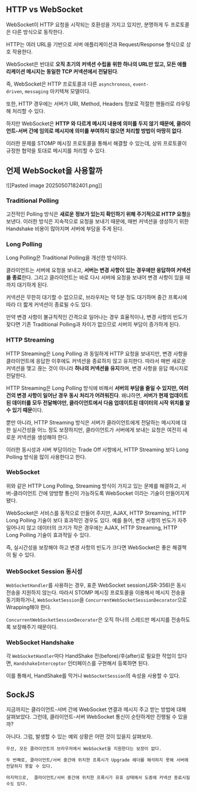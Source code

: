 ## HTTP vs WebSocket

WebSocket이 HTTP 요청을 시작되는 호환성을 가지고 있지만, 분명하게 두 프로토콜은 다른 방식으로 동작한다.

HTTP는 여러 URL을 기반으로 서버 애플리케이션과 Request/Response 형식으로 상호 작용한다.

WebSocket은 반대로 **오직 초기의 커넥션 수립을 위한 하나의 URL만 있고, 모든 애플리케이션 메시지는 동일한 TCP 커넥션에서 전달된다**.

즉, WebSocket은 HTTP 프로토콜과 다른 `asynchronous`, `event-driven`, `messaging` 아키텍쳐 모델이다.

또한, HTTP 경우에는 서버가 URI, Method, Headers 정보로 적절한 핸들러로 라우팅해 처리할 수 있다.

하지만 WebSocket은 **HTTP 와 다르게 메시지 내용에 의미를 두지 않기 때문에, 클라이언트-서버 간에 임의로 메시지에 의미를 부여하지 않으면 처리할 방법이 마땅히 없다**.

이러한 문제를 STOMP 메시징 프로토콜을 통해서 해결할 수 있는데, 상위 프로토콜이 규정한 협약을 토대로 메시지를 처리할 수 있다.

## 언제 WebSocket을 사용할까

![[Pasted image 20250507182401.png]]

### Traditional Polling
고전적인 Polling 방식은 **새로운 정보가 있는지 확인하기 위해 주기적으로 HTTP 요청**을 보낸다. 이러한 방식은 지속적으로 요청을 보내기 때문에, 매번 커넥션을 생성하기 위한 Handshake 비용이 많아지며 서버에 부담을 주게 된다.

### Long Polling
Long Polling은 Traditional Polling을 개선한 방식이다.

클라이언트는 서버에 요청을 보내고, **서버는 변경 사항이 있는 경우에만 응답하여 커넥션을 종료**한다. 그리고 클라이언트는 바로 다시 서버에 요청을 보내어 변경 사항이 있을 때까지 대기하게 된다.

커넥션은 무한히 대기할 수 없으므로, 브라우저는 약 5분 정도 대기하며 중간 프록시에 따라 더 짧게 커넥션이 종료될 수도 있다.

만약 변경 사항이 불규칙적인 간격으로 일어나는 경우 효율적이나, 변경 사항의 빈도가 잦다면 기존 Traditional Polling과 차이가 없으므로 서버의 부담이 증가하게 된다.

### HTTP Streaming
HTTP Streaming은 Long Polling 과 동일하게 HTTP 요청을 보내지만, 변경 사항을 클라이언트에 응답한 이후에도 커넥션을 종료하지 않고 유지한다. 따라서 매번 새로운 커넥션을 맺고 끊는 것이 아니라 **하나의 커넥션을 유지**하며, 변경 사항을 응답 메시지로 전달한다.

HTTP Streaming은 Long Polling 방식에 비해서 **서버의 부담을 줄일 수 있지만, 여러 건의 변경 사항이 일어난 경우 동시 처리가 어려워진다**. 왜냐하면, **서버가 현재 업데이트된 데이터를 모두 전달해야만, 클라이언트에서 다음 업데이트된 데이터의 시작 위치를 알 수 있기 때문**이다.

뿐만 아니라, HTTP Streaming 방식은 서버가 클라이언트에게 전달하는 메시지에 대한 실시간성을 어느 정도 보장하지만, 클라이언트가 서버에게 보내는 요청은 여전히 새로운 커넥션을 생성해야 한다.

이러한 동시성과 서버 부담이라는 Trade Off 사항에서, HTTP Streaming 보다 Long Polling 방식을 많이 사용한다고 한다.

### WebSocket
위와 같은 HTTP Long Polling, Streaming 방식이 가지고 있는 문제를 해결하고, 서버-클라이언트 간에 양방향 통신이 가능하도록 WebSocket 이라는 기술이 만들어지게 됐다.

WebSocket은 서비스를 동적으로 만들어 주지만, AJAX, HTTP Streaming, HTTP Long Polling 기술이 보다 효과적인 경우도 있다. 예를 들어, 변경 사항의 빈도가 자주 일어나지 않고 데이터의 크기가 작은 경우에는 AJAX, HTTP Streaming, HTTP Long Polling 기술이 효과적일 수 있다.

즉, 실시간성을 보장해야 하고 변경 사항의 빈도가 크다면 WebSocket은 좋은 해결책이 될 수 있다.

### WebSocket Session 동시성
`WebSocketHandler`를 사용하는 경우, 표준 WebSocket session(JSR-356)은 동시 전송을 지원하지 않는다.
따라서 STOMP 메시징 프로토콜을 이용해서 메시지 전송을 동기화하거나, `WebSocketSession`을 `ConcurrentWebSocketSessionDecorator`으로 Wrapping해야 한다.

`ConcurrentWebSocketSessionDecorator`은 오직 하나의 스레드만 메시지를 전송하도록 보장해주기 때문이다.

### WebSocket Handshake
각 `WebSocketHandler`마다 HandShake 전(before)/후(after)로 필요한 작업이 있다면, `HandshakeInterceptor` 인터페이스를 구현해서 등록하면 된다.

이를 통해서, HandShake를 막거나 `WebSocketSession`의 속성을 사용할 수 있다.

## SockJS

지금까지는 클라이언트-서버 간에 WebSocket 연결과 메시지 주고 받는 방법에 대해 살펴보았다. 그런데, 클라이언트-서버 WebSocket 통신이 순탄하게만 진행될 수 있을까?

아니다. 그럼, 발생할 수 있는 예외 상황은 어떤 것이 있을지 살펴보자.
```
우선, 모든 클라이언트의 브라우저에서 WebSocket을 지원한다는 보장이 없다.

두 번째로, 클라이언트/서버 중간에 위치한 프록시가 Upgrade 헤더를 해석하지 못해 서버에 전달하지 못할 수 있다. 

마지막으로,  클라이언트/서버 중간에 위치한 프록시가 유휴 상태에서 도중에 커넥션 종료시킬 수도 있다.
```